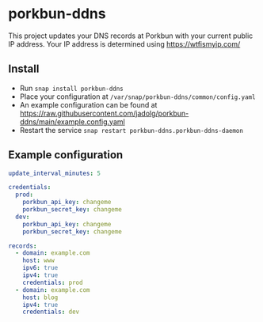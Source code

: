 # porkbun-ddns

This project updates your DNS records at Porkbun with your current public IP address.
Your IP address is determined using https://wtfismyip.com/

## Install

- Run `snap install porkbun-ddns`
- Place your configuration at `/var/snap/porkbun-ddns/common/config.yaml`
- An example configuration can be found at https://raw.githubusercontent.com/jadolg/porkbun-ddns/main/example.config.yaml
- Restart the service `snap restart porkbun-ddns.porkbun-ddns-daemon`

## Example configuration

```yaml
update_interval_minutes: 5

credentials:
  prod:
    porkbun_api_key: changeme
    porkbun_secret_key: changeme
  dev:
    porkbun_api_key: changeme
    porkbun_secret_key: changeme

records:
  - domain: example.com
    host: www
    ipv6: true
    ipv4: true
    credentials: prod
  - domain: example.com
    host: blog
    ipv4: true
    credentials: dev

```
